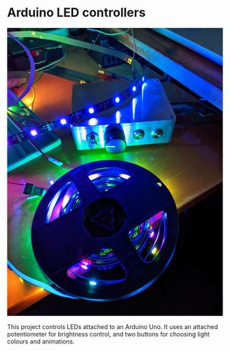 # Arduino LED controllers

![Finished light box](docs/images/lightbox.jpg)

This project controls LEDs attached to an Arduino Uno. It uses an attached potentiometer for brightness control, and two buttons for choosing light colours and animations.